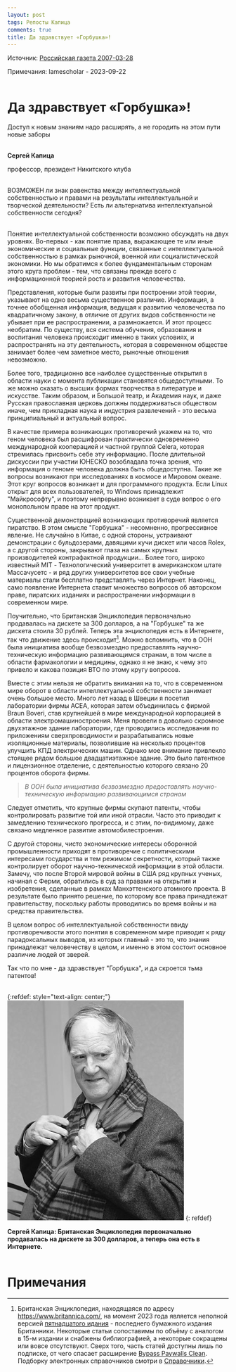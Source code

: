 ```yaml
---
layout: post
tags: Репосты Капица
comments: true
title: Да здравствует «Горбушка»!
---
```


Источник: [Российская газета 2007-03-28](https://disk.yandex.ru/i/RXiYgrFvSPZZmg)

Примечания: lamescholar - 2023-09-22
<br><br>

# Да здравствует «Горбушка»!

Доступ к новым знаниям надо расширять, а не городить на этом пути новые заборы
<br><br>

**Сергей Капица**

профессор, президент Никитского клуба
<br><br>

ВОЗМОЖЕН ли знак равенства между интеллектуальной собственностью и правами на результаты интеллектуальной и творческой деятельности? Есть ли альтернатива интеллектуальной собственности сегодня?
<br><br>

Понятие интеллектуальной собственности возможно обсуждать на двух уровнях. Во-первых - как понятие права, выражающее те или иные экономические и социальные функции, связанные с интеллектуальной собственностью в рамках рыночной, военной или социалистической экономики. Но мы обратимся к более фундаментальным сторонам этого круга проблем - тем, что связаны прежде всего с информационной теорией роста и развития человечества.

Представления, которые были развиты при построении этой теории, указывают на одно весьма существенное различие. Информация, а точнее обобщенная информация, ведущая к развитию человечества по квадратичному закону, в отличие от других видов собственности не убывает при ее распространении, а размножается. И этот процесс необратим. По существу, вся система обучения, образования и воспитания человека происходит именно в таких условиях, и распространять на эту деятельность, которая в современном обществе занимает более чем заметное место, рыночные отношения невозможно.

Более того, традиционно все наиболее существенные открытия в области науки с момента публикации становятся общедоступными. То же можно сказать о высших формах творчества в литературе и искусстве. Таким образом, и Большой театр, и Академия наук, и даже Русская православная церковь должны поддерживаться обществом иначе, чем прикладная наука и индустрия развлечений - это весьма принципиальный и актуальный вопрос.

В качестве примера возникающих противоречий укажем на то, что геном человека был расшифрован практически одновременно международной кооперацией и частной группой Celera, которая стремилась присвоить себе эту информацию. После длительной дискуссии при участии ЮНЕСКО возобладала точка зрения, что информация о геноме человека должна быть общедоступна. Такие же вопросы возникают при исследованиях в космосе и Мировом океане. Этот круг вопросов возникает и для программного продукта. Если Linux открыт для всех пользователей, то Windows принадлежит "Майкрософту", и поэтому непрерывно возникает в суде вопрос о его монопольном праве на этот продукт.

Существенной демонстрацией возникающих противоречий является пиратство. В этом смысле "Горбушка" - несомненно, прогрессивное явление. Не случайно в Китае, с одной стороны, устраивают демонстрации с бульдозерами, давящими кучи дискет или часов Rolex, a с другой стороны, закрывают глаза на самых крупных производителей контрафактной продукции... Более того, широко известный MIT - Технологический университет в американском штате Массачусетс - и ряд других университетов все свои учебные материалы стали бесплатно представлять через Интернет. Наконец, само появление Интернета ставит множество вопросов об авторском праве, пиратских изданиях и распространении информации в современном мире.

Поучительно, что Британская Энциклопедия первоначально продавалась на дискете за 300 долларов, а на "Горбушке" та же дискета стоила 30 рублей. Теперь эта энциклопедия есть в Интернете, так что движение здесь происходит[^1]. Можно вспомнить, что в ООН была инициатива вообще безвозмездно предоставлять научно-техническую информацию развивающимся странам, в том числе в области фармакологии и медицины, однако я не знаю, к чему это привело и какова позиция ВТО по этому кругу вопросов.

Вместе с этим нельзя не обратить внимания на то, что в современном мире оборот в области интеллектуальной собственности занимает очень большое место. Много лет назад в Швеции я посетил лаборатории фирмы АСЕА, которая затем объединилась с фирмой Braun Boveri, став крупнейшей в мире международной корпорацией в области электромашиностроения. Меня провели в довольно скромное двухэтажное здание лаборатории, где проводились исследования по приложениям сверхпроводимости и разрабатывались новые изоляционные материалы, позволившие на несколько процентов улучшить КПД электрических машин. Однако мое внимание привлекло стоящее рядом большое двадцатиэтажное здание. Это было патентное и лицензионное отделение, с деятельностью которого связано 20 процентов оборота фирмы.

> *В ООН была инициатива безвозмездно предоставлять научно-техническую информацию развивающимся странам*

Следует отметить, что крупные фирмы скупают патенты, чтобы контролировать развитие той или иной отрасли. Часто это приводит к замедлению технического прогресса, и с этим, по-видимому, даже связано медленное развитие автомобилестроения.

С другой стороны, чисто экономические интересы оборонной промышленности приходят в противоречие с политическими интересами государства и тем режимом секретности, который также контролирует оборот научно-технической информации в этой области. Замечу, что после Второй мировой войны в США ряд крупных ученых, начиная с Ферми, обратились в суд за правами на открытия и изобретения, сделанные в рамках Манхэттенского атомного проекта. В результате было принято решение, по которому все права принадлежат правительству, поскольку работы проводились во время войны и на средства правительства.

В целом вопрос об интеллектуальной собственности ввиду противоречивости этого понятия в современном мире приводит к ряду парадоксальных выводов, из которых главный - это то, что знания принадлежат человечеству в целом, и именно в этом состоит основное различие людей от зверей.

Так что по мне - да здравствует "Горбушка", и да скроется тьма патентов!
<br><br>

{:refdef: style="text-align: center;"}
![Капица](/images/kapitsa2.jpg)
{: refdef}

**Сергей Капица: Британская Энциклопедия первоначально продавалась на дискете за 300 долларов, а теперь она есть в Интернете.**
<br><br>

# Примечания

[^1]: Британская Энциклопедия, находящаяся по адресу <https://www.britannica.com/>, на момент 2023 года является неполной версией [пятнадцатого идания](https://rutracker.org/forum/viewtopic.php?t=6304689) - последнего бумажного издания Британники. Некоторые статьи сопоставимы по объёму с аналогом в 15-м издании и снабжены библиографией, а некоторые сокращены или вовсе отсутствуют. Сверх того, часть статей доступны лишь по подписке, от чего спасает расширение [Bypass Paywalls Clean](/ru/bypass-paywalls-clean). Подборку электронных справочников смотри в [Справочники](/ru/reference-books).
